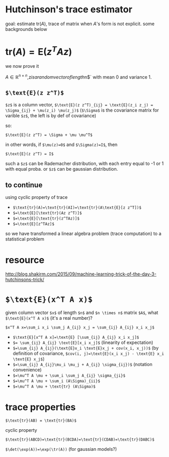 # Hutchinson's trace estimator

goal: estimate $`\text{tr}(A)`$, trace of matrix when $`A`$'s form is not explicit. 
some backgrounds below

# $`\text{tr}(A)=\text{E}(z^T A z)`$

we now prove it

$`A \in \mathbb{R}^{n \times n}, `$z$` is a random vector of length `$n$` with mean 0 and variance 1. 

##  `$\text{E}(z z^T)$`

`$z$` is a column vector, `$\text{E}(z z^T)_{ij} = \text{E}(z_i z_j) = \Sigma_{ij} + \mu(z_i) \mu(z_j)$` (`$\Sigma$` is the covariance matrix for varible `$z$`, the left is by def of covariance)

so:

`$\text{E}(z z^T) = \Sigma + \mu \mu^T$`

in other words, if `$\mu(z)=0$` and `$\Sigma(z)=I$`, then 

`$\text{E}(z z^T) = I$`

such a `$z$` can be Rademacher distribution, with each entry equal to -1 or 1 with equal proba. or `$z$` can be gaussian distribution. 

## to continue

using cyclic property of trace

- `$\text{tr}(A)=\text{tr}(AI)=\text{tr}(A\text{E}[z z^T])$`
- `$=\text{E}[\text{tr}(Az z^T)]$`
- `$=\text{E}[\text{tr}(z^TAz)]$`
- `$=\text{E}[z^TAz]$`

so we have transformed a linear algebra problem (trace computation) to a statistical problem


# resource

http://blog.shakirm.com/2015/09/machine-learning-trick-of-the-day-3-hutchinsons-trick/

# `$\text{E}(x^T A x)$`

given column vector `$x$` of length `$n$` and `$n \times n$` matrix `$A$`, what `$\text{E}(x^T A x)$` (it's a real number)? 

`$x^T A x=\sum_i x_i \sum_j A_{ij} x_j = \sum_{ij} A_{ij} x_i x_j$`

- `$\text{E}[x^T A x]=\text{E} [\sum_{ij} A_{ij} x_i x_j]$`
- `$= \sum_{ij} A_{ij} \text{E}[x_i x_j]$` (linearity of expectation)
- `$=\sum_{ij} A_{ij}(\text{E}x_i \text{E}x_j + cov(x_i, x_j))$` (by definition of covariance, `$cov(i, j)=\text{E}(x_i x_j) - \text{E} x_i \text{E} x_j$`)
- `$=\sum_{ij} A_{ij}\mu_i \mu_j + A_{ij} \sigma_{ij})$` (notation convenience)
- `$=\mu^T A \mu + \sum_i \sum_j A_{ij} \sigma_{ji}$`
- `$=\mu^T A \mu + \sum_i (A\Sigma)_{ii}$`
- `$=\mu^T A \mu + \text{tr} (A\Sigma)$`

# trace properties


`$\text{tr}(AB) = \text{tr}(BA)$`

cyclic property

`$\text{tr}(ABCD)=\text{tr}(BCDA)=\text{tr}(CDAB)=\text{tr}(DABC)$`


`$\det(\exp(A))=\exp(\tr(A))` (for gaussian models?)